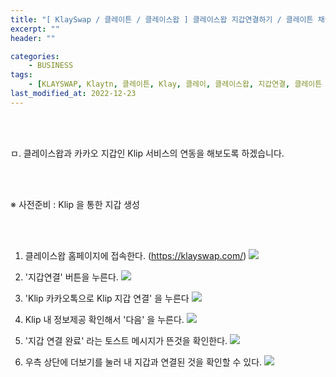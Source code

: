 ```yaml
---
title: "[ KlaySwap / 클레이튼 / 클레이스왑 ] 클레이스왑 지갑연결하기 / 클레이튼 채굴 / 클레이 채굴"
excerpt: ""
header: ""

categories:
    - BUSINESS
tags:
    - [KLAYSWAP, Klaytn, 클레이튼, Klay, 클레이, 클레이스왑, 지갑연결, 클레이튼 채굴, 클레이 채굴, Klip, 카카오 지갑, 카카오 가상화폐 지갑, 카카오 개인지갑]
last_modified_at: 2022-12-23
---
```


<br><br>

ㅁ. 클레이스왑과 카카오 지갑인 Klip 서비스의 연동을 해보도록 하겠습니다.

<br><br>

※ 사전준비 : Klip 을 통한 지갑 생성

<br><br>

1. 클레이스왑 홈페이지에 접속한다. (https://klayswap.com/)
![](/upload/klayswap/01_connection/00.png)


2. '지갑연결' 버튼을 누른다.
![](/upload/klayswap/01_connection/01.png)


3. 'Klip 카카오톡으로 Klip 지갑 연결' 을 누른다
![](/upload/klayswap/01_connection/02.png)


4. Klip 내 정보제공 확인해서 '다음' 을 누른다.
![](/upload/klayswap/01_connection/03.png)


5. '지갑 연결 완료' 라는 토스트 메시지가 뜬것을 확인한다.
![](/upload/klayswap/01_connection/04.png)


6. 우측 상단에 더보기를 눌러 내 지갑과 연결된 것을 확인할 수 있다.
![](/upload/klayswap/01_connection/05.png)


